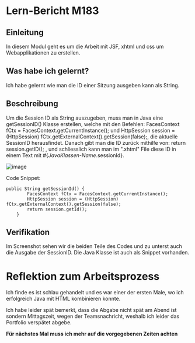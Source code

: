 # Lern-Bericht M183
## Einleitung

In diesem Modul geht es um die Arbeit mit JSF, xhtml und css um Webapplikationen zu erstellen.

## Was habe ich gelernt?

Ich habe gelernt wie man die ID einer Sitzung ausgeben kann als String.

## Beschreibung

Um die Session ID als String auszugeben, muss man in Java eine getSessionID() Klasse erstellen, welche mit den Befehlen:
FacesContext fCtx = FacesContext.getCurrentInstance(); und
HttpSession session = (HttpSession) fCtx.getExternalContext().getSession(false);, die aktuelle SessionID herausfindet.
Danach gibt man die ID zurück mithilfe von: return session.getID(); , und schliesslich kann man im ".xhtml" File diese ID in einem Text mit #{*JavaKlassen-Name*.sessionId}.

![image](https://user-images.githubusercontent.com/47601770/187220491-08fd586e-c2be-4142-9ac7-2c968960b81d.png)

Code Snippet:
```
public String getSessionId() {
        FacesContext fCtx = FacesContext.getCurrentInstance();
        HttpSession session = (HttpSession) fCtx.getExternalContext().getSession(false);
        return session.getId();
    }
```

## Verifikation

Im Screenshot sehen wir die beiden Teile des Codes und zu unterst auch die Ausgabe der SessionID.
Die Java Klasse ist auch als Snippet vorhanden.

# Reflektion zum Arbeitsprozess

Ich finde es ist schlau gehandelt und es war einer der ersten Male, wo ich erfolgreich Java mit HTML kombinieren konnte.

Ich habe leider spät bemerkt, dass die Abgabe nicht spät am Abend ist sondern Mittagszeit, wegen der Teamsnachricht, weshalb ich leider das Portfolio verspätet abgebe.

**Für nächstes Mal muss ich mehr auf die vorgegebenen Zeiten achten** 

